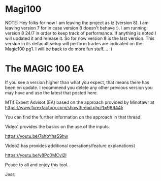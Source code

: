 # Magi100

NOTE:
Hey folks for now I am leaving the project as iz (version 8).  I am leaving version 7 for in case version 8 doesn't behave :).
I am running version 8 24/7 in order to keep track of performance. If anything is noted I will updated it and release it.
So for now version 8 is the last version.  This version in its defacult setup will perform trades are indicated on the Magic100 pg1.
I will be back to do more fun stuff....  :)

The MAGIC 100 EA
==========================================================================
If you see a version higher than what you expect, that means there has been en update.
I recommend you delete any other previous version you may have and use the latest that posted here.

MT4 Expert Advisot (EA) based on the approach provided by Minotawr at
https://www.forexfactory.com/showthread.php?t=989445

You can find the further information on the approach in that thread.

Video1 provides the basics on the use of the inputs.

https://youtu.be/7ahbYhaS9hw

Video2 has provides additional operations/feature explanations)

https://youtu.be/y8Pc0MCyl2I

Peace to all and enjoy this tool.

Jess
